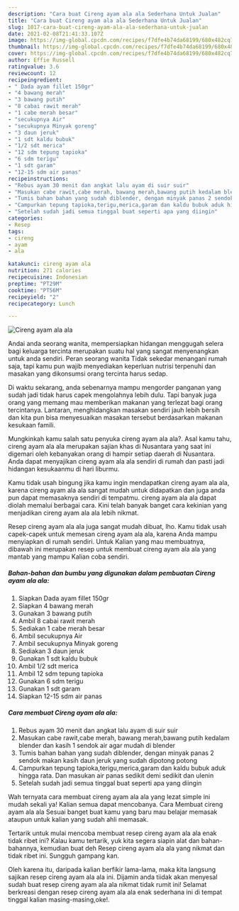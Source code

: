 ```yaml
---
description: "Cara buat Cireng ayam ala ala Sederhana Untuk Jualan"
title: "Cara buat Cireng ayam ala ala Sederhana Untuk Jualan"
slug: 1017-cara-buat-cireng-ayam-ala-ala-sederhana-untuk-jualan
date: 2021-02-08T21:41:33.107Z
image: https://img-global.cpcdn.com/recipes/f7dfe4b74da68199/680x482cq70/cireng-ayam-ala-ala-foto-resep-utama.jpg
thumbnail: https://img-global.cpcdn.com/recipes/f7dfe4b74da68199/680x482cq70/cireng-ayam-ala-ala-foto-resep-utama.jpg
cover: https://img-global.cpcdn.com/recipes/f7dfe4b74da68199/680x482cq70/cireng-ayam-ala-ala-foto-resep-utama.jpg
author: Effie Russell
ratingvalue: 3.6
reviewcount: 12
recipeingredient:
- " Dada ayam fillet 150gr"
- "4 bawang merah"
- "3 bawang putih"
- "8 cabai rawit merah"
- "1 cabe merah besar"
- "secukupnya Air"
- "secukupnya Minyak goreng"
- "3 daun jeruk"
- "1 sdt kaldu bubuk"
- "1/2 sdt merica"
- "12 sdm tepung tapioka"
- "6 sdm terigu"
- "1 sdt garam"
- "12-15 sdm air panas"
recipeinstructions:
- "Rebus ayam 30 menit dan angkat lalu ayam di suir suir"
- "Masukan cabe rawit,cabe merah, bawang merah,bawang putih kedalam blender dan kasih 1 sendok air agar mudah di blender"
- "Tumis bahan bahan yang sudah diblender, dengan minyak panas 2 sendok makan kasih daun jeruk yang sudah dipotong potong"
- "Campurkan tepung tapioka,terigu,merica,garam dan kaldu bubuk aduk hingga rata. Dan masukan air panas sedikit demi sedikit dan ulenin"
- "Setelah sudah jadi semua tinggal buat seperti apa yang diingin"
categories:
- Resep
tags:
- cireng
- ayam
- ala

katakunci: cireng ayam ala 
nutrition: 271 calories
recipecuisine: Indonesian
preptime: "PT29M"
cooktime: "PT56M"
recipeyield: "2"
recipecategory: Lunch

---
```



![Cireng ayam ala ala](https://img-global.cpcdn.com/recipes/f7dfe4b74da68199/680x482cq70/cireng-ayam-ala-ala-foto-resep-utama.jpg)

Andai anda seorang wanita, mempersiapkan hidangan menggugah selera bagi keluarga tercinta merupakan suatu hal yang sangat menyenangkan untuk anda sendiri. Peran seorang  wanita Tidak sekedar menangani rumah saja, tapi kamu pun wajib menyediakan keperluan nutrisi terpenuhi dan masakan yang dikonsumsi orang tercinta harus sedap.

Di waktu  sekarang, anda sebenarnya mampu mengorder panganan yang sudah jadi tidak harus capek mengolahnya lebih dulu. Tapi banyak juga orang yang memang mau memberikan makanan yang terlezat bagi orang tercintanya. Lantaran, menghidangkan masakan sendiri jauh lebih bersih dan kita pun bisa menyesuaikan masakan tersebut berdasarkan makanan kesukaan famili. 



Mungkinkah kamu salah satu penyuka cireng ayam ala ala?. Asal kamu tahu, cireng ayam ala ala merupakan sajian khas di Nusantara yang saat ini digemari oleh kebanyakan orang di hampir setiap daerah di Nusantara. Anda dapat menyajikan cireng ayam ala ala sendiri di rumah dan pasti jadi hidangan kesukaanmu di hari liburmu.

Kamu tidak usah bingung jika kamu ingin mendapatkan cireng ayam ala ala, karena cireng ayam ala ala sangat mudah untuk didapatkan dan juga anda pun dapat memasaknya sendiri di tempatmu. cireng ayam ala ala dapat diolah memalui berbagai cara. Kini telah banyak banget cara kekinian yang menjadikan cireng ayam ala ala lebih nikmat.

Resep cireng ayam ala ala juga sangat mudah dibuat, lho. Kamu tidak usah capek-capek untuk memesan cireng ayam ala ala, karena Anda mampu menyiapkan di rumah sendiri. Untuk Kalian yang mau membuatnya, dibawah ini merupakan resep untuk membuat cireng ayam ala ala yang mantab yang mampu Kalian coba sendiri.

<!--inarticleads1-->

##### Bahan-bahan dan bumbu yang digunakan dalam pembuatan Cireng ayam ala ala:

1. Siapkan  Dada ayam fillet 150gr
1. Siapkan 4 bawang merah
1. Gunakan 3 bawang putih
1. Ambil 8 cabai rawit merah
1. Sediakan 1 cabe merah besar
1. Ambil secukupnya Air
1. Ambil secukupnya Minyak goreng
1. Sediakan 3 daun jeruk
1. Gunakan 1 sdt kaldu bubuk
1. Ambil 1/2 sdt merica
1. Ambil 12 sdm tepung tapioka
1. Gunakan 6 sdm terigu
1. Gunakan 1 sdt garam
1. Siapkan 12-15 sdm air panas




<!--inarticleads2-->

##### Cara membuat Cireng ayam ala ala:

1. Rebus ayam 30 menit dan angkat lalu ayam di suir suir
1. Masukan cabe rawit,cabe merah, bawang merah,bawang putih kedalam blender dan kasih 1 sendok air agar mudah di blender
1. Tumis bahan bahan yang sudah diblender, dengan minyak panas 2 sendok makan kasih daun jeruk yang sudah dipotong potong
1. Campurkan tepung tapioka,terigu,merica,garam dan kaldu bubuk aduk hingga rata. Dan masukan air panas sedikit demi sedikit dan ulenin
1. Setelah sudah jadi semua tinggal buat seperti apa yang diingin




Wah ternyata cara membuat cireng ayam ala ala yang lezat simple ini mudah sekali ya! Kalian semua dapat mencobanya. Cara Membuat cireng ayam ala ala Sesuai banget buat kamu yang baru mau belajar memasak ataupun untuk kalian yang sudah ahli memasak.

Tertarik untuk mulai mencoba membuat resep cireng ayam ala ala enak tidak ribet ini? Kalau kamu tertarik, yuk kita segera siapin alat dan bahan-bahannya, kemudian buat deh Resep cireng ayam ala ala yang nikmat dan tidak ribet ini. Sungguh gampang kan. 

Oleh karena itu, daripada kalian berfikir lama-lama, maka kita langsung sajikan resep cireng ayam ala ala ini. Dijamin anda tiidak akan menyesal sudah buat resep cireng ayam ala ala nikmat tidak rumit ini! Selamat berkreasi dengan resep cireng ayam ala ala enak sederhana ini di tempat tinggal kalian masing-masing,oke!.

